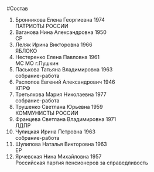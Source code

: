 #Состав
1. Бронникова Елена Георгиевна 1974   
    ПАТРИОТЫ РОССИИ
2. Ваганова Нина Александровна 1950   
    СР
3. Леляк Ирина Викторовна 1966   
    ЯБЛОКО
4. Нестеренко Елена Павловна 1961   
    МС МО г.Пушкин
5. Паськова Татьяна Владимировна 1963   
    собрание-работа
6. Распопов Евгений Александрович 1946   
    КПРФ
7. Третьякова Мария Николаевна 1977   
    собрание-работа
8. Трушенко Светлана Юрьевна 1959   
    КОММУНИСТЫ РОССИИ
9. Францева Светлана Владимировна 1971   
    ЛДПР
10. Чулицкая Ирина Петровна 1963   
    собрание-работа
11. Шулипова Наталья Викторовна 1963   
    ЕР
12. Ярчевская Нина Михайловна 1957   
    Российская партия пенсионеров за справедливость
